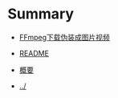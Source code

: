 # Summary


- [FFmpeg下载伪装成图片视频](./chapter_1.md)
- [README](./README.md)
- [概要](./SUMMARY.md)

- [../](../index)
